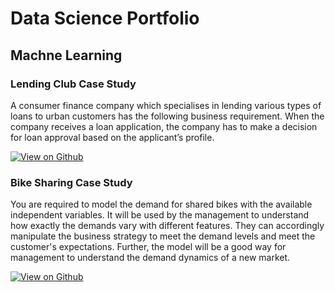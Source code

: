 
# Data Science Portfolio

## Machne Learning

### Lending Club Case Study

A consumer finance company which specialises in lending various types of loans to urban customers has the following business requirement. When the company receives a loan application, the company has to make a decision for loan approval based on the applicant’s profile.

[![View on Github](https://img.shields.io/badge/Github-View_on_Github-Blue?logo=Github)](https://github.com/Gaurav3714/LendingClubCaseStudy)
### Bike Sharing Case Study
You are required to model the demand for shared bikes with the available independent variables. It will be used by the management to understand how exactly the demands vary with different features. They can accordingly manipulate the business strategy to meet the demand levels and meet the customer's expectations. Further, the model will be a good way for management to understand the demand dynamics of a new market. 

[![View on Github](https://img.shields.io/badge/Github-View_on_Github-Blue?logo=Github)](https://github.com/Gaurav3714/Bike_Sharing_Assignment)



